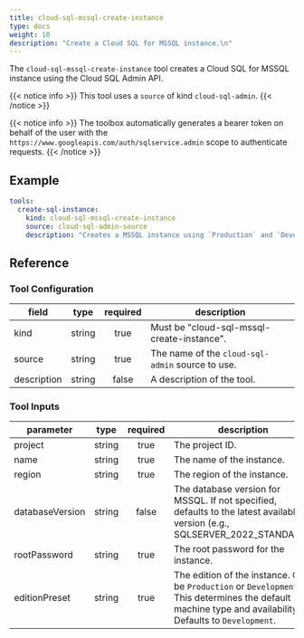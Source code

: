 ```yaml
---
title: cloud-sql-mssql-create-instance
type: docs
weight: 10
description: "Create a Cloud SQL for MSSQL instance.\n"
---
```


The `cloud-sql-mssql-create-instance` tool creates a Cloud SQL for MSSQL instance using the Cloud SQL Admin API.

{{< notice info >}}
This tool uses a `source` of kind `cloud-sql-admin`.
{{< /notice >}}

{{< notice info >}}
The toolbox automatically generates a bearer token on behalf of the user with the `https://www.googleapis.com/auth/sqlservice.admin` scope to authenticate requests.
{{< /notice >}}

## Example

```yaml
tools:
  create-sql-instance:
    kind: cloud-sql-mssql-create-instance
    source: cloud-sql-admin-source
    description: "Creates a MSSQL instance using `Production` and `Development` presets. For the `Development` template, it chooses a 2 vCPU, 8 GiB RAM (`db-custom-2-8192`) configuration with Non-HA/zonal availability. For the `Production` template, it chooses a 4 vCPU, 26 GiB RAM (`db-custom-4-26624`) configuration with HA/regional availability. The Enterprise edition is used in both cases. The default database version is `SQLSERVER_2022_STANDARD`. The agent should ask the user if they want to use a different version."
```

## Reference

### Tool Configuration

| **field**   | **type** | **required** | **description**                                  |
| ----------- | :------: | :----------: | ------------------------------------------------ |
| kind        |  string  |     true     | Must be "cloud-sql-mssql-create-instance".       |
| source      |  string  |     true     | The name of the `cloud-sql-admin` source to use. |
| description |  string  |     false    | A description of the tool.                       |

### Tool Inputs

| **parameter**   | **type** | **required** | **description**                                                                                                                                          |
| --------------- | :------: | :----------: | -------------------------------------------------------------------------------------------------------------------------------------------------------- |
| project         |  string  |     true     | The project ID.                                                                                                                                          |
| name            |  string  |     true     | The name of the instance.                                                                                                                                |
| region          |  string  |     true     | The region of the instance.                                                                                                                              |
| databaseVersion |  string  |     false    | The database version for MSSQL. If not specified, defaults to the latest available version (e.g., SQLSERVER_2022_STANDARD).                              |
| rootPassword    |  string  |     true     | The root password for the instance.                                                                                                                      |
| editionPreset   |  string  |     true     | The edition of the instance. Can be `Production` or `Development`. This determines the default machine type and availability. Defaults to `Development`. |
